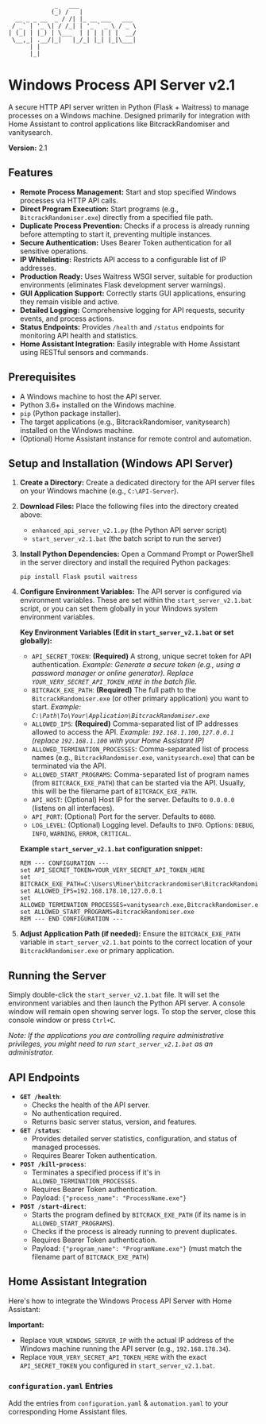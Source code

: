 ```
             _   ___                
            (_) /   |               
  __ _ _ __  _ / /| |_ __ ___   ___ 
 / _` | '_ \| / /_| | '_ ` _ \ / _ \
| (_| | |_) | \___  | | | | | |  __/
 \__,_| .__/|_|   |_/_| |_| |_|\___|
      | |                           
      |_|                           
```
# Windows Process API Server v2.1

A secure HTTP API server written in Python (Flask + Waitress) to manage processes on a Windows machine. Designed primarily for integration with Home Assistant to control applications like BitcrackRandomiser and vanitysearch.

**Version:** 2.1

## Features

*   **Remote Process Management:** Start and stop specified Windows processes via HTTP API calls.
*   **Direct Program Execution:** Start programs (e.g., `BitcrackRandomiser.exe`) directly from a specified file path.
*   **Duplicate Process Prevention:** Checks if a process is already running before attempting to start it, preventing multiple instances.
*   **Secure Authentication:** Uses Bearer Token authentication for all sensitive operations.
*   **IP Whitelisting:** Restricts API access to a configurable list of IP addresses.
*   **Production Ready:** Uses Waitress WSGI server, suitable for production environments (eliminates Flask development server warnings).
*   **GUI Application Support:** Correctly starts GUI applications, ensuring they remain visible and active.
*   **Detailed Logging:** Comprehensive logging for API requests, security events, and process actions.
*   **Status Endpoints:** Provides `/health` and `/status` endpoints for monitoring API health and statistics.
*   **Home Assistant Integration:** Easily integrable with Home Assistant using RESTful sensors and commands.

## Prerequisites

*   A Windows machine to host the API server.
*   Python 3.6+ installed on the Windows machine.
*   `pip` (Python package installer).
*   The target applications (e.g., BitcrackRandomiser, vanitysearch) installed on the Windows machine.
*   (Optional) Home Assistant instance for remote control and automation.

## Setup and Installation (Windows API Server)

1.  **Create a Directory:**
    Create a dedicated directory for the API server files on your Windows machine (e.g., `C:\API-Server`).

2.  **Download Files:**
    Place the following files into the directory created above:
    *   `enhanced_api_server_v2.1.py` (the Python API server script)
    *   `start_server_v2.1.bat` (the batch script to run the server)

3.  **Install Python Dependencies:**
    Open a Command Prompt or PowerShell in the server directory and install the required Python packages:
    ```
    pip install Flask psutil waitress
    ```

4.  **Configure Environment Variables:**
    The API server is configured via environment variables. These are set within the `start_server_v2.1.bat` script, or you can set them globally in your Windows system environment variables.

    **Key Environment Variables (Edit in `start_server_v2.1.bat` or set globally):**

    *   `API_SECRET_TOKEN`: **(Required)** A strong, unique secret token for API authentication.
        *Example: Generate a secure token (e.g., using a password manager or online generator).*
        *Replace `YOUR_VERY_SECRET_API_TOKEN_HERE` in the batch file.*
    *   `BITCRACK_EXE_PATH`: **(Required)** The full path to the `BitcrackRandomiser.exe` (or other primary application) you want to start.
        *Example: `C:\Path\To\Your\Application\BitcrackRandomiser.exe`*
    *   `ALLOWED_IPS`: **(Required)** Comma-separated list of IP addresses allowed to access the API.
        *Example: `192.168.1.100,127.0.0.1` (replace `192.168.1.100` with your Home Assistant IP)*
    *   `ALLOWED_TERMINATION_PROCESSES`: Comma-separated list of process names (e.g., `BitcrackRandomiser.exe`, `vanitysearch.exe`) that can be terminated via the API.
    *   `ALLOWED_START_PROGRAMS`: Comma-separated list of program names (from `BITCRACK_EXE_PATH`) that can be started via the API. Usually, this will be the filename part of `BITCRACK_EXE_PATH`.
    *   `API_HOST`: (Optional) Host IP for the server. Defaults to `0.0.0.0` (listens on all interfaces).
    *   `API_PORT`: (Optional) Port for the server. Defaults to `8080`.
    *   `LOG_LEVEL`: (Optional) Logging level. Defaults to `INFO`. Options: `DEBUG`, `INFO`, `WARNING`, `ERROR`, `CRITICAL`.

    **Example `start_server_v2.1.bat` configuration snippet:**
    ```
    REM --- CONFIGURATION ---
    set API_SECRET_TOKEN=YOUR_VERY_SECRET_API_TOKEN_HERE
    set BITCRACK_EXE_PATH=C:\Users\Miner\bitcrackrandomiser\BitcrackRandomiser.exe
    set ALLOWED_IPS=192.168.178.10,127.0.0.1
    set ALLOWED_TERMINATION_PROCESSES=vanitysearch.exe,BitcrackRandomiser.exe
    set ALLOWED_START_PROGRAMS=BitcrackRandomiser.exe
    REM --- END CONFIGURATION ---
    ```

5.  **Adjust Application Path (if needed):**
    Ensure the `BITCRACK_EXE_PATH` variable in `start_server_v2.1.bat` points to the correct location of your `BitcrackRandomiser.exe` or primary application.

## Running the Server

Simply double-click the `start_server_v2.1.bat` file.
It will set the environment variables and then launch the Python API server. A console window will remain open showing server logs. To stop the server, close this console window or press `Ctrl+C`.

*Note: If the applications you are controlling require administrative privileges, you might need to run `start_server_v2.1.bat` as an administrator.*

## API Endpoints

*   **`GET /health`**:
    *   Checks the health of the API server.
    *   No authentication required.
    *   Returns basic server status, version, and features.
*   **`GET /status`**:
    *   Provides detailed server statistics, configuration, and status of managed processes.
    *   Requires Bearer Token authentication.
*   **`POST /kill-process`**:
    *   Terminates a specified process if it's in `ALLOWED_TERMINATION_PROCESSES`.
    *   Requires Bearer Token authentication.
    *   Payload: `{"process_name": "ProcessName.exe"}`
*   **`POST /start-direct`**:
    *   Starts the program defined by `BITCRACK_EXE_PATH` (if its name is in `ALLOWED_START_PROGRAMS`).
    *   Checks if the process is already running to prevent duplicates.
    *   Requires Bearer Token authentication.
    *   Payload: `{"program_name": "ProgramName.exe"}` (must match the filename part of `BITCRACK_EXE_PATH`)

## Home Assistant Integration

Here's how to integrate the Windows Process API Server with Home Assistant:

**Important:**
*   Replace `YOUR_WINDOWS_SERVER_IP` with the actual IP address of the Windows machine running the API server (e.g., `192.168.178.34`).
*   Replace `YOUR_VERY_SECRET_API_TOKEN_HERE` with the exact `API_SECRET_TOKEN` you configured in `start_server_v2.1.bat`.

### `configuration.yaml` Entries

Add the entries from `configuration.yaml` & `automation.yaml` to your corresponding Home Assistant files.
